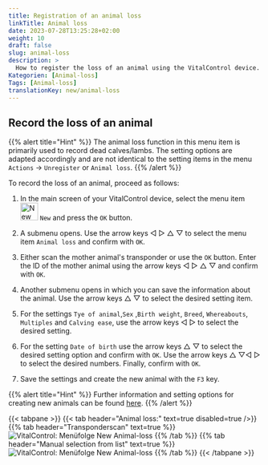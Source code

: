 ```yaml
---
title: Registration of an animal loss
linkTitle: Animal loss
date: 2023-07-28T13:25:28+02:00
weight: 10
draft: false
slug: animal-loss
description: >
  How to register the loss of an animal using the VitalControl device.
Kategorien: [Animal-loss]
Tags: [Animal-loss]
translationKey: new/animal-loss
---
```

## Record the loss of an animal

{{% alert title="Hint" %}}
The animal loss function in this menu item is primarily used to record dead calves/lambs. The setting options are adapted accordingly and are not identical to the setting items in the menu `Actions` -> `Unregister` or `Animal loss`.
{{% /alert %}}

To record the loss of an animal, proceed as follows:

1. In the main screen of your VitalControl device, select the menu item <img src="/icons/new-animal.svg" width="35" align="bottom" alt="New animal" /> `New` and press the `OK` button.

2. A submenu opens. Use the arrow keys ◁ ▷ △ ▽ to select the menu item `Animal loss` and confirm with `OK`.

3. Either scan the mother animal's transponder or use the `OK` button. Enter the ID of the mother animal using the arrow keys ◁ ▷ △ ▽ and confirm with `OK`.

4. Another submenu opens in which you can save the information about the animal. Use the arrow keys △ ▽ to select the desired setting item.

5. For the settings `Tye of animal`,`Sex` ,`Birth weight`, `Breed`, `Whereabouts`, `Multiples` and `Calving ease`, use the arrow keys ◁ ▷ to select the desired setting.

6. For the setting `Date of birth` use the arrow keys △ ▽ to select the desired setting option and confirm with `OK`. Use the arrow keys △ ▽◁ ▷ to select the desired numbers. Finally, confirm with `OK`.

7. Save the settings and create the new animal with the `F3` key.

{{% alert title="Hint" %}}
Further information and setting options for creating new animals can be found [here](../../settings/animal-registration/).
{{% /alert %}}

{{< tabpane >}}
{{< tab header="Animal loss:" text=true disabled=true />}}
{{% tab header="Transponderscan" text=true %}}
 ![VitalControl: Menüfolge New Animal-loss](../images/animalloss-scan.png "Record the loss of an animal")
{{% /tab %}}
{{% tab header="Manual selection from list" text=true %}}
 ![VitalControl: Menüfolge New Animal-loss](../images/animalloss.png "Record the loss of an animal")
{{% /tab %}}
{{< /tabpane >}}
